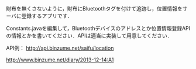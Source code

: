 
財布を無くさないように，財布にBluetoothタグを付けて追跡し，位置情報をサーバに登録するアプリです．

Constants.javaを編集して，Bluetoothデバイスのアドレスとか位置情報登録APIの情報とかを書いてください．APIは適当に実装して用意してください．

API例： http://api.binzume.net/saifu/location

http://www.binzume.net/diary/2013-12-14:A1


